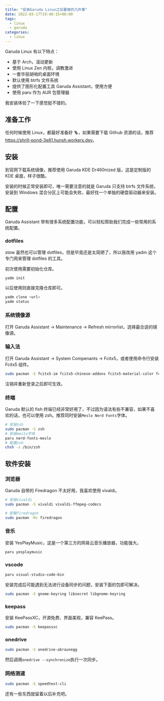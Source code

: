 ```yaml
---
title: "安装Garuda Linux之后要做的几件事"
date: 2022-03-17T19:40:15+08:00
tags:
  - linux
  - garuda
categories:
  - linux
---
```


Garuda Linux 有以下特点：

- 基于 Arch，滚动更新
- 使用 Linux Zen 内核，调教激进
- 一套华丽胡哨的桌面环境
- 默认使用 btrfs 文件系统
- 提供了图形化配置工具 Garuda Assistant，使用方便
- 使用 paru 作为 AUR 包管理器

我安装体验了一下感觉挺不错的。

## 准备工作

任何时候使用 Linux，都最好准备好 🪜，如果需要下载 Github 资源的话，推荐<https://shrill-pond-3e81.hunsh.workers.dev>。

## 安装

到官网下载系统镜像，推荐使用 Garuda KDE Dr460nized 版，这是定制版的 KDE 桌面，样子很酷。

安装的时候正常安装即可，唯一需要注意的就是 Garuda 只支持 btrfs 文件系统，安装到 Windows 混合分区上可能会失败，最好找一个单独的硬盘驱动器来安装。

## 配置

Garuda Assistant 带有很多系统配置功能，可以轻松帮助我们完成一些常用的系统配置。

### dotfiles

stow 虽然也可以管理 dotfiles，但是毕竟还是太简陋了，所以我改用 yadm 这个专门用来管理 dotfiles 的工具。

初次使用需要初始化仓库。

```sh
yadm init
```

以后使用则直接克隆仓库即可。

```sh
yadm clone <url>
yadm status
```

### 系统镜像源

打开 Garuda Assistant -> Maintenance -> Refresh mirrorlist，选择最合适的镜像源。

### 输入法

打开 Garuda Assistant -> System Compenants -> Fcitx5，或者使用命令行安装 Fcitx5 组件。

```sh
sudo pacman -S fcitx5-im fcitx5-chinese-addons fcitx5-material-color fcitx5-lua
```

注销并重新登录之后即可生效。

### 终端

Garuda 默认的 fish 终端已经非常好用了，不过因为语法有些不兼容，如果不喜欢的话，也可以使用 zsh。推荐同时安装`Meslo Nerd Fonts`字体。

```sh
# 安装zsh
sudo pacman -S zsh
# 安装meslo字体
paru nerd-fonts-meslo
# 配置zsh
chsh -s /bin/zsh
```

## 软件安装

### 浏览器

Garuda 自带的 Firedragon 不太好用，我喜欢使用 vivaldi。

```sh
# 安装vivaldi
sudo pacman -S vivaldi vivaldi-ffmpeg-codecs

# 卸载firedragon
sudo pacman -Rc firedragon
```

### 音乐

安装 YesPlayMusic，这是一个第三方的网易云音乐播放器，功能强大。

```sh
paru yesplaymusic
```

### vscode

```sh
paru visual-studio-code-bin
```

安装完成后可能遇到无法进行设备同步的问题，安装下面的包即可解决。

```sh
sudo pacman -S gnome-keyring libsecret libgnome-keyring
```

### keepass

安装 KeePassXC，开源免费、界面美观，兼容 KeePass。

```sh
sudo pacman -S keepassxc
```

### onedrive

```sh
sudo pacman -S onedrive-abraunegg
```

然后调用`onedrive --synchronize`执行一次同步。

### 网络测速

```sh
sudo pacman -S speedtest-cli
```

还有一些东西就留着以后补充吧。
